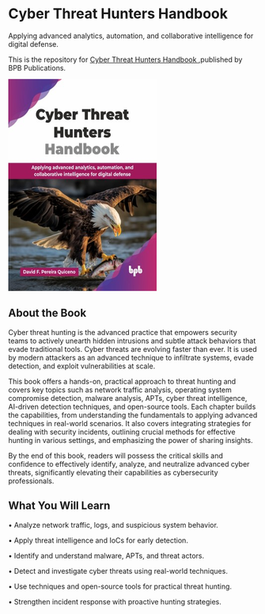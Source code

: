 # Cyber Threat Hunters Handbook

Applying advanced analytics, automation, and collaborative intelligence for digital defense.

This is the repository for [Cyber Threat Hunters Handbook
](https://bpbonline.com/products/cyber-threat-hunters-handbook?_pos=1&_sid=49f7601e2&_ss=r&variant=44717014581448?variant=44717014581448),published by BPB Publications.

<img src="9789365898965.jpg">

## About the Book
Cyber threat hunting is the advanced practice that empowers security teams to actively unearth hidden intrusions and subtle attack behaviors that evade traditional tools. Cyber threats are evolving faster than ever. It is used by modern attackers as an advanced technique to infiltrate systems, evade detection, and exploit vulnerabilities at scale. 

This book offers a hands-on, practical approach to threat hunting and covers key topics such as network traffic analysis, operating system compromise detection, malware analysis, APTs, cyber threat intelligence, AI-driven detection techniques, and open-source tools. Each chapter builds the capabilities, from understanding the fundamentals to applying advanced techniques in real-world scenarios. It also covers integrating strategies for dealing with security incidents, outlining crucial methods for effective hunting in various settings, and emphasizing the power of sharing insights.

By the end of this book, readers will possess the critical skills and confidence to effectively identify, analyze, and neutralize advanced cyber threats, significantly elevating their capabilities as cybersecurity professionals.

## What You Will Learn
• Analyze network traffic, logs, and suspicious system behavior.

• Apply threat intelligence and IoCs for early detection.

• Identify and understand malware, APTs, and threat actors.

• Detect and investigate cyber threats using real-world techniques.

• Use techniques and open-source tools for practical threat hunting.

• Strengthen incident response with proactive hunting strategies.
